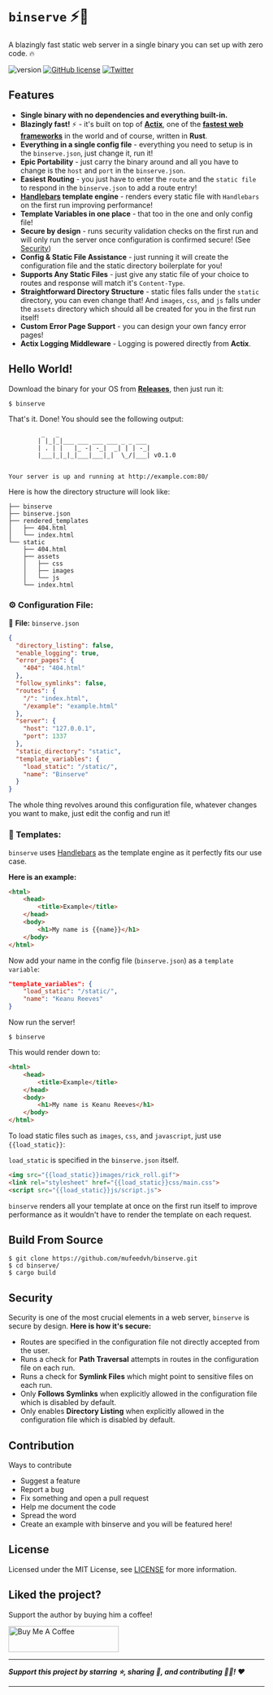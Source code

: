 # `binserve` :zap::crab:

A blazingly fast static web server in a single binary you can set up with zero code. :fire:

<p align="left">
    <img src="https://img.shields.io/badge/version-0.1.0-blue.svg" title="version" alt="version">
    <a href="https://github.com/mufeedvh/binserve/blob/master/LICENSE"><img alt="GitHub license" src="https://img.shields.io/github/license/mufeedvh/basecrack.svg"></a>
    <a href="https://twitter.com/intent/tweet?text=Check%20this%20out!%20A%20blazingly%20fast%20static%20web%20server%20in%20a%20single%20binary%20you%20can%20set%20up%20with%20zero%20code.:&url=https%3A%2F%2Fgithub.com%2Fmufeedvh%2Fbinserve"><img alt="Twitter" src="https://img.shields.io/twitter/url/https/github.com/mufeedvh/basecrack.svg?style=social"></a>
</p>

## Features

- **Single binary with no dependencies and everything built-in.**
- **Blazingly fast!** :zap: - it's built on top of [**Actix**](https://actix.rs/), one of the [**fastest web frameworks**](https://www.techempower.com/benchmarks/) in the world and of course, written in **Rust**.
- **Everything in a single config file** - everything you need to setup is in the `binserve.json`, just change it, run it!
- **Epic Portability** - just carry the binary around and all you have to change is the `host` and `port` in the `binserve.json`.
- **Easiest Routing** - you just have to enter the `route` and the `static file` to respond in the `binserve.json` to add a route entry!
- **[Handlebars](https://github.com/sunng87/handlebars-rust) template engine** - renders every static file with `Handlebars` on the first run improving performance!
- **Template Variables in one place** - that too in the one and only config file!
- **Secure by design** - runs security validation checks on the first run and will only run the server once configuration is confirmed secure! (See [Security](https://github.com/mufeedvh/binserve#security))
- **Config & Static File Assistance** - just running it will create the configuration file and the static directory boilerplate for you!
- **Supports Any Static Files** - just give any static file of your choice to routes and response will match it's `Content-Type`.
- **Straightforward Directory Structure** - static files falls under the `static` directory, you can even change that! And `images`, `css`, and `js` falls under the `assets` directory which should all be created for you in the first run itself!
- **Custom Error Page Support** - you can design your own fancy error pages!
- **Actix Logging Middleware** - Logging is powered directly from **Actix**.

## Hello World!

Download the binary for your OS from [**Releases**](https://github.com/mufeedvh/binserve/releases), then just run it:

    $ binserve

That's it. Done! You should see the following output:

```                        
         _   _                         
        | |_|_|___ ___ ___ ___ _ _ ___ 
        | . | |   |_ -| -_|  _| | | -_|
        |___|_|_|_|___|___|_|  \_/|___| v0.1.0
    

Your server is up and running at http://example.com:80/
```

Here is how the directory structure will look like:

```
├── binserve
├── binserve.json
├── rendered_templates
│   ├── 404.html
│   └── index.html
└── static
    ├── 404.html
    ├── assets
    │   ├── css
    │   ├── images
    │   └── js
    └── index.html
```

### ⚙️ Configuration File:

📄 **File:** `binserve.json`

```json
{
  "directory_listing": false,
  "enable_logging": true,
  "error_pages": {
    "404": "404.html"
  },
  "follow_symlinks": false,
  "routes": {
    "/": "index.html",
    "/example": "example.html"
  },
  "server": {
    "host": "127.0.0.1",
    "port": 1337
  },
  "static_directory": "static",
  "template_variables": {
    "load_static": "/static/",
    "name": "Binserve"
  }
}
```

The whole thing revolves around this configuration file, whatever changes you want to make, just edit the config and run it!

### 🎨 Templates:

`binserve` uses [Handlebars](https://github.com/sunng87/handlebars-rust) as the template engine as it perfectly fits our use case.

**Here is an example:**

```html
<html>
    <head>
        <title>Example</title>
    </head>
    <body>
        <h1>My name is {{name}}</h1>
    </body>
</html>
```

Now add your name in the config file (`binserve.json`) as a `template variable`:

```json
"template_variables": {
    "load_static": "/static/",
    "name": "Keanu Reeves"
}
```

Now run the server!

    $ binserve

This would render down to:

```html
<html>
    <head>
        <title>Example</title>
    </head>
    <body>
        <h1>My name is Keanu Reeves</h1>
    </body>
</html>
```

To load static files such as `images`, `css`, and `javascript`, just use `{{load_static}}`:

`load_static` is specified in the `binserve.json` itself.

```html
<img src="{{load_static}}images/rick_roll.gif">
<link rel="stylesheet" href="{{load_static}}css/main.css">
<script src="{{load_static}}js/script.js">
```

`binserve` renders all your template at once on the first run itself to improve performance as it wouldn't have to render the template on each request.

## Build From Source

    $ git clone https://github.com/mufeedvh/binserve.git
    $ cd binserve/
    $ cargo build

## Security

Security is one of the most crucial elements in a web server, `binserve` is secure by design. **Here is how it's secure:**

- Routes are specified in the configuration file not directly accepted from the user.
- Runs a check for **Path Traversal** attempts in routes in the configuration file on each run.
- Runs a check for **Symlink Files** which might point to sensitive files on each run.
- Only **Follows Symlinks** when explicitly allowed in the configuration file which is disabled by default.
- Only enables **Directory Listing** when explicitly allowed in the configuration file which is disabled by default.

## Contribution
Ways to contribute
- Suggest a feature
- Report a bug
- Fix something and open a pull request
- Help me document the code
- Spread the word
- Create an example with binserve and you will be featured here!

## License
Licensed under the MIT License, see <a href="https://github.com/mufeedvh/binserve/blob/master/LICENSE">LICENSE</a> for more information.

## Liked the project?
Support the author by buying him a coffee!

<a href="https://www.buymeacoffee.com/mufeedvh" target="_blank"><img src="https://cdn.buymeacoffee.com/buttons/default-orange.png" alt="Buy Me A Coffee" height="51px" width="217px"></a>

------------

***Support this project by starring ⭐, sharing 📲, and contributing 👩‍💻! :heart:***

------------